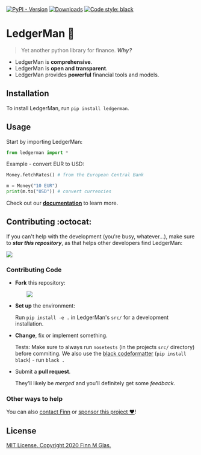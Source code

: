 [![PyPI - Version][pypi-version-badge]][pypi]
[![Downloads][pepi-downloads-badge]][pepy tech]
[![Code style: black][code-black-badge]][code-black]

# LedgerMan :ledger:

> Yet another python library for finance. ***Why?***

+ LedgerMan is **comprehensive**.
+ LedgerMan is **open and transparent**.
+ LedgerMan provides **powerful** financial tools and models.

<a id="installation"></a>
## Installation

To install LedgerMan, run `pip install ledgerman`.

<a id="usage"></a>
## Usage

Start by importing LedgerMan:

```python
from ledgerman import *
```

Example - convert EUR to USD:

```python
Money.fetchRates() # from the European Central Bank

m = Money("10 EUR")
print(m.to("USD")) # convert currencies
```

Check out our [**documentation**](https://ledgerman.readthedocs.io) to learn more.

<a id="contributing"></a>
## Contributing :octocat:

If you can't help with the development (you're busy, whatever...), make sure to ***star this repository***, as that helps other developers find LedgerMan:

[![][shield-star]][star]

<a id="contributing-code"></a>
### Contributing Code

+ **Fork** this repository:
<br><p style="margin-left:30px;">[![][shield-fork]][fork]</p>
+ **Set up** the environment:<p>Run `pip install -e .` in LedgerMan's `src/` for a development installation.</p>
+ **Change**, fix or implement something.<p>Tests: Make sure to always run `nosetests` (in the projects `src/` directory) before commiting. We also use the [black codeformatter][code-black] (`pip install black`) - run `black .`</p>
+ Submit a **pull request**.<p>They'll likely be *merged* and you'll definitely get some *feedback*.</p>

### Other ways to help

You can also [contact Finn][contact] or [sponsor this project :heart:][sponsor]!

<a id="license"></a>
## License

[MIT License. Copyright 2020 Finn M Glas.][MIT]

<!-- Finns owned media -->
  [contact]: https://contact.finnmglas.com
  [sponsor]: https://sponsor.finnmglas.com

<!-- GitHub related -->

  [joingh]: https://github.com/join
  [newissue]: https://github.com/glastrading/ledgerman/issues/new/choose
  [fork]: https://github.com/glastrading/ledgerman/fork
  [star]: https://github.com/glastrading/ledgerman/stargazers
  [shield-star]: https://img.shields.io/github/stars/finnmglas/LedgerMan?label=Star&style=social

  [shield-fork]: https://img.shields.io/github/forks/finnmglas/LedgerMan?label=Fork&style=social

<!-- Python Package -->
  [pypi]: https://pypi.org/project/ledgerman/
  [pypi-version-badge]: https://img.shields.io/pypi/v/ledgerman?color=000

  [pepy tech]: https://pepy.tech/project/ledgerman
  [pepi-downloads-badge]: https://img.shields.io/badge/dynamic/json?style=flat&color=000&maxAge=10800&label=downloads&query=%24.total_downloads&url=https%3A%2F%2Fapi.pepy.tech%2Fapi%2Fprojects%2Fledgerman

  [code-black]: https://github.com/psf/black
  [code-black-badge]: https://img.shields.io/badge/code%20style-black-000000.svg

<!-- Legal -->
  [MIT]: https://choosealicense.com/licenses/mit/
